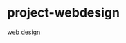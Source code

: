 # project-webdesign
[web design](https://www.canva.com/design/DAFwTYhs-I8/o8wip0friYgkcugSx6vPhQ/edit?utm_content=DAFwTYhs-I8&utm_campaign=designshare&utm_medium=link2&utm_source=sharebutton)
